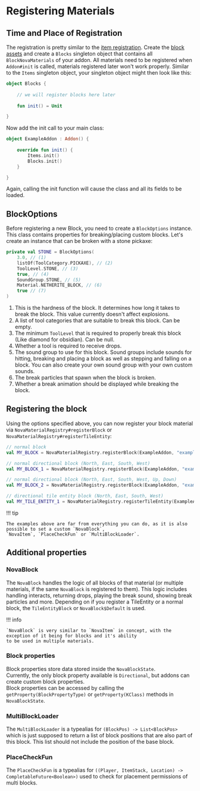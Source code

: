 # Registering Materials

## Time and Place of Registration

The registration is pretty similar to the [item registration](../items/registering-materials.md). Create
the [block assets](../asset-packs/creating-blocks.md)
and create a `Blocks` singleton object that contains all `BlockNovaMaterials` of your addon. All materials need to be
registered when `Addon#init` is called, materials registered later won't work properly. Similar to the `Items` singleton
object, your singleton object might then look like this:

```kotlin
object Blocks {
    
    // we will register blocks here later
    
    fun init() = Unit

}
```

Now add the init call to your main class:

```kotlin
object ExampleAddon : Addon() {
    
    override fun init() {
        Items.init()
        Blocks.init()
    }

}
```

Again, calling the init function will cause the class and all its fields to be loaded.

## BlockOptions

Before registering a new Block, you need to create a `BlockOptions` instance. This class contains properties for
breaking/placing custom blocks. Let's create an instance that can be broken with a stone pickaxe:

```kotlin
private val STONE = BlockOptions(
    3.0, // (1)
    listOf(ToolCategory.PICKAXE), // (2)
    ToolLevel.STONE, // (3)
    true, // (4)
    SoundGroup.STONE, // (5)
    Material.NETHERITE_BLOCK, // (6)
    true // (7)
)
```

1. This is the hardness of the block. It determines how long it takes to break the block. This value currently doesn't affect explosions.
2. A list of tool categories that are suitable to break this block. Can be empty.
3. The minimum ``ToolLevel`` that is required to properly break this block (Like diamond for obsidian). Can be null.
4. Whether a tool is required to receive drops.
5. The sound group to use for this block. Sound groups include sounds for hitting, breaking and placing a block as well as
   stepping and falling on a block. You can also create your own sound group with your own custom sounds.
6. The break particles that spawn when the block is broken.
7. Whether a break animation should be displayed while breaking the block.

## Registering the block

Using the options specified above, you can now register your block material via `NovaMaterialRegistry#registerBlock` or
`NovaMaterialRegistry#registerTileEntity`:  

```kotlin
// normal block
val MY_BLOCK = NovaMaterialRegistry.registerBlock(ExampleAddon, "example_block", STONE)

// normal directional block (North, East, South, West)
val MY_BLOCK_1 = NovaMaterialRegistry.registerBlock(ExampleAddon, "example_block_1", STONE, properties = listOf(Directional.NORMAL))

// normal directional block (North, East, South, West, Up, Down)
val MY_BLOCK_2 = NovaMaterialRegistry.registerBlock(ExampleAddon, "example_block_2", STONE, properties = listOf(Directional.ALL))

// directional tile entity block (North, East, South, West)
val MY_TILE_ENTITY_1 = NovaMaterialRegistry.registerTileEntity(ExampleAddon, "example_tile_entity", STONE, ::ExampleTileEntity, properties = listOf(Directional.NORMAL))
```

!!! tip

    The examples above are far from everything you can do, as it is also possible to set a custom `NovaBlock`,
    `NovaItem`, `PlaceCheckFun` or `MultiBlockLoader`.

## Additional properties

### NovaBlock

The `NovaBlock` handles the logic of all blocks of that material (or multiple materials, if the same `NovaBlock` is
registered to them). This logic includes handling interacts, returning drops, playing the break sound, showing break
particles and more. Depending on if you register a TileEntity or a normal block, the `TileEntityBlock` or
`NovaBlock$Default` is used.

!!! info

    `NovaBlock` is very similar to `NovaItem` in concept, with the exception of it being for blocks and it's ability
    to be used in multiple materials.

### Block properties

Block properties store data stored inside the `NovaBlockState`.  
Currently, the only block property available is `Directional`, but addons can create custom block properties.  
Block properties can be accessed by calling the `getProperty(BlockPropertyType)` or `getProperty(KClass)` methods in  
`NovaBlockState`.

### MultiBlockLoader

The `MultiBlockLoader` is a typealias for `(BlockPos) -> List<BlockPos>` which is just supposed to return a list of
block positions that are also part of this block. This list should not include the position of the base block.

### PlaceCheckFun

The `PlaceCheckFun` is a typealias for `((Player, ItemStack, Location) -> CompletableFuture<Boolean>)` used to check
for placement permissions of multi blocks.